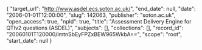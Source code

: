{
  "target_url": "http://www.asdel.ecs.soton.ac.uk/", 
  "end_date": null, 
  "date": "2006-01-01T12:00:00", 
  "slug": 142063, 
  "publisher": "soton.ac.uk", 
  "open_access": true, 
  "npld": true, 
  "title": "Assessment Delivery Engine for QTIv2 questions (ASDEL)", 
  "subjects": [], 
  "collections": [], 
  "record_id": "20060101T120000/lmtnSbEyFPZxBEW965WkbA==", 
  "scope": "root", 
  "start_date": null
}

